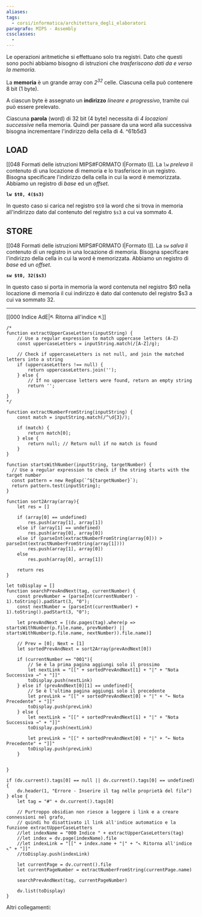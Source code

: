 ```yaml
---
aliases: 
tags:
  - corsi/informatica/architettura_degli_elaboratori
paragrafo: MIPS - Assembly
cssclasses:
  - 
---
```

Le operazioni aritmetiche si effettuano solo tra registri. Dato che questi sono pochi abbiamo bisogno di istruzioni che *trasferiscono dati da e verso la memoria*.

La **memoria** è un grande array con *$2^{32}$* celle. Ciascuna cella può contenere 8 bit (1 byte).

A ciascun byte è assegnato un **indirizzo** *lineare e progressivo*, tramite cui può essere prelevato.

Ciascuna **parola** (word) di 32 bit (4 byte) necessita di *4 locazioni successive* nella memoria. Quindi per passare da una word alla successiva bisogna incrementare l'indirizzo della cella di 4. ^61b5d3

## LOAD

[[048 Formati delle istruzioni MIPS#FORMATO I|Formato I]].
La `lw` *preleva* il contenuto di una locazione di memoria e lo trasferisce in un registro.
Bisogna specificare l'indirizzo della cella in cui la word è memorizzata.
Abbiamo un registro di *base* ed un *offset*.

**`lw $t0, 4($s3)`**


In questo caso si carica nel registro `$t0` la word che si trova in memoria all'indirizzo dato dal contenuto del registro `$s3` a cui va sommato 4.


## STORE

[[048 Formati delle istruzioni MIPS#FORMATO I|Formato I]].
La `sw` *salva* il contenuto di un registro in una locazione di memoria.
Bisogna specificare l'indirizzo della cella in cui la word è memorizzata.
Abbiamo un registro di *base* ed un *offset*.

**`sw $t0, 32($s3)`**

In questo caso si porta in memoria la word contenuta nel registro $t0 nella locazione di memoria il cui indirizzo è dato dal contenuto del registro $s3 a cui va sommato 32.

___
[[000 Indice AdE|↖ Ritorna all'indice ↖]]

```dataviewjs
/*
function extractUpperCaseLetters(inputString) {
	// Use a regular expression to match uppercase letters (A-Z)
	const uppercaseLetters = inputString.match(/[A-Z]/g);
	
	// Check if uppercaseLetters is not null, and join the matched letters into a string
	if (uppercaseLetters !== null) {
		return uppercaseLetters.join('');
	} else {
	    // If no uppercase letters were found, return an empty string
	    return '';
	}
}
*/

function extractNumberFromString(inputString) {
	const match = inputString.match(/^\d{3}/);
	
	if (match) {
		return match[0];
	} else {
		return null; // Return null if no match is found
	}
}

function startsWithNumber(inputString, targetNumber) {
  // Use a regular expression to check if the string starts with the target number
  const pattern = new RegExp(`^${targetNumber}`);
  return pattern.test(inputString);
}

function sort2Array(array){
	let res = []
	
	if (array[0] == undefined)
		res.push(array[1], array[1])
	else if (array[1] == undefined)
		res.push(array[0], array[0])
	else if (parseInt(extractNumberFromString(array[0])) > parseInt(extractNumberFromString(array[1])))
		res.push(array[1], array[0])
	else
		res.push(array[0], array[1])
	
	return res
}

let toDisplay = []
function searchPrevAndNext(tag, currentNumber) {
	const prevNumber = (parseInt(currentNumber) - 1).toString().padStart(3, "0");
	const nextNumber = (parseInt(currentNumber) + 1).toString().padStart(3, "0");
	
	let prevAndNext = [(dv.pages(tag).where(p => startsWithNumber(p.file.name, prevNumber) || startsWithNumber(p.file.name, nextNumber)).file.name)]
	
	// Prev = [0]; Next = [1]
	let sortedPrevAndNext = sort2Array(prevAndNext[0])
	
	if (currentNumber == "001"){ 
		// Se è la prima pagina aggiungi solo il prossimo
		let nextLink = "[[" + sortedPrevAndNext[1] + "|" + "Nota Successiva →" + "]]"
		toDisplay.push(nextLink)
	} else if (prevAndNext[0][1] == undefined){
		// Se è l'ultima pagina aggiungi solo il precedente
		let prevLink = "[[" + sortedPrevAndNext[0] + "|" + "← Nota Precedente" + "]]"
		toDisplay.push(prevLink)
	} else {
		let nextLink = "[[" + sortedPrevAndNext[1] + "|" + "Nota Successiva →" + "]]"
		toDisplay.push(nextLink)
		
		let prevLink = "[[" + sortedPrevAndNext[0] + "|" + "← Nota Precedente" + "]]"
		toDisplay.push(prevLink)
	}
	
	
}

if (dv.current().tags[0] == null || dv.current().tags[0] == undefined){
	dv.header(1, "Errore - Inserire il tag nelle proprietà del file")
} else {
	let tag = "#" + dv.current().tags[0]

	// Purtroppo obsidian non riesce a leggere i link e a creare connessioni nel grafo,
	// quindi ho disattivato il link all'indice automatico e la funzione extractUpperCaseLetters
	//let indexName = "000 Indice " + extractUpperCaseLetters(tag)
	//let index = dv.page(indexName).file
	//let indexLink = "[[" + index.name + "|" + "↖ Ritorna all'indice ↖" + "]]"
	//toDisplay.push(indexLink)
	
	let currentPage = dv.current().file
	let currentPageNumber = extractNumberFromString(currentPage.name)
	
	searchPrevAndNext(tag, currentPageNumber)
	
	dv.list(toDisplay)
}
```

Altri collegamenti: 